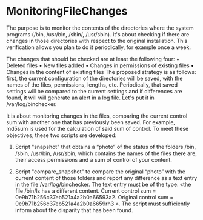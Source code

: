 # MonitoringFileChanges
The purpose is to monitor the contents of the directories where the
system programs (/bin, /usr/bin, /sbin/, /usr/sbin). It's about checking if there are
changes in those directories with respect to the original installation. This verification allows
you plan to do it periodically, for example once a week.

The changes that should be checked are at least the following four:
• Deleted files
• New files added
• Changes in permissions of existing files
• Changes in the content of existing files
The proposed strategy is as follows: first, the current configuration of
the directories will be saved, with the names of the files, permissions, lengths, etc. Periodically, that
saved settings will be compared to the current settings and if differences are found, it will
will generate an alert in a log file. Let's put it in /var/log/binchecker.

It is about monitoring changes in the files, comparing the current control sum with another one that
has previously been saved. For example, md5sum is used for the calculation of said sum of
control.
To meet these objectives, these two scripts sre developed:
1. Script "snapshot" that obtains a “photo” of the status of the folders /bin, /sbin, /usr/bin,
/usr/sbin, which contains the names of the files there are, their access permissions and
a sum of control of your content.

2. Script "compare_snapshot" to compare the original “photo” with the current content of those
folders and report any difference as a text entry in the file /var/log/binchecker.
The text entry must be of the type: «the file /bin/ls has a different content.
Current control sum = 0e9b71b256c37eb521a4a2b0a66593a2.
Original control sum = 0e9b71b256c37eb521a4a2b0a6659rh3 ».
The script must sufficiently inform about the disparity that has been found.
